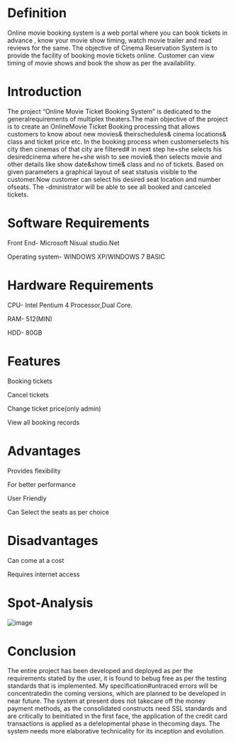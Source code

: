 # Definition
Online movie booking system is a web portal where you can book tickets in advance , know your movie show timing, watch movie trailer and read reviews for the same. The objective of Cinema Reservation System is to provide the facility of booking movie tickets online. Customer can view timing of movie shows and book the show as per the availability.
# Introduction
The project “Online Movie Ticket Booking System” is dedicated to the generalrequirements of multiplex theaters.The main objective of the project is to create an OnlineMovie Ticket Booking processing that allows customers to know about new movies& theirschedules& cinema locations& class and ticket price etc. In the booking process when customerselects his city then cinemas of that city are filtered# in next step he+she selects his desiredcinema where he+she wish to see movie& then selects movie and other details like show date&show time& class and no of tickets. Based on given parameters a graphical layout of seat statusis visible to the customer.Now customer can select his desired seat location and number ofseats. The -dministrator will be able to see all booked and canceled tickets.
# Software Requirements
Front End-
 Microsoft Nisual studio.Net
 
Operating system-
 WINDOWS XP/WINDOWS 7 BASIC
# Hardware Requirements
 CPU-
 Intel Pentium 4 Processor,Dual Core.
 
 RAM-
 512(MIN)
 
 HDD-
 80GB
# Features
Booking tickets

Cancel tickets

Change ticket price(only admin)

View all booking records
# Advantages
Provides flexibility

For better performance

User Friendly

Can Select the seats as per choice
# Disadvantages
Can come at a cost

Requires internet access
# Spot-Analysis

![image](https://user-images.githubusercontent.com/101056740/161299954-62a68cc2-ed70-4f8c-ba28-fdfb9e7b32fb.png)
# Conclusion
The entire project has been developed and deployed as per the requirements stated by the user, it is found to bebug free as per the testing standards that is implemented. My specification#untraced errors will be concentratedin the coming versions, which are planned to be developed in near future. The system at present does not takecare off the money payment methods, as the consolidated constructs need SSL standards and are critically to beinitiated in the first face, the application of the credit card transactions is applied as a de!elopmental phase in thecoming days. The system needs more elaborative technicality for its inception and evolution.




 



